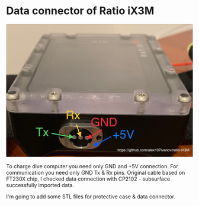 # Data connector of Ratio iX3M

<img src="connector.jpg">

To charge dive computer you need only GND and +5V connection.
For communication you need only GND Tx & Rx pins. Original cable based on FT230X chip, I checked data connection with CP2102 - subsurface successfully imported data.

I'm going to add some STL files for protective case & data connector.